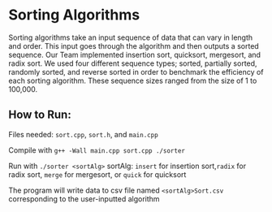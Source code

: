 # Sorting Algorithms

Sorting algorithms take an input sequence of data that can vary in length and order. This input goes through the algorithm and then outputs a sorted sequence. Our Team implemented insertion sort, quicksort, mergesort, and radix sort. We used four different sequence types; sorted, partially sorted, randomly sorted, and reverse sorted in order to benchmark the efficiency of each sorting algorithm. These sequence sizes ranged from the size of 1 to 100,000. 

## How to Run:

Files needed: ```sort.cpp```, ```sort.h```, and ```main.cpp```

Compile with ```g++ -Wall main.cpp sort.cpp ./sorter```

Run with ```./sorter <sortAlg>```
  sortAlg: ```insert``` for insertion sort,```radix``` for radix sort, ```merge``` for mergesort, or ```quick``` for quicksort

The program will write data to csv file named ```<sortAlg>Sort.csv``` corresponding to the user-inputted algorithm  




